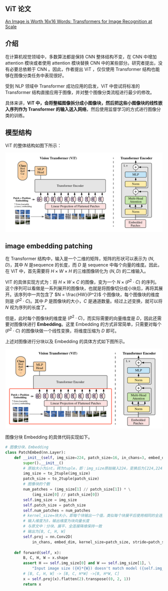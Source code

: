 ## ViT 论文

[An Image is Worth 16x16 Words: Transformers for Image Recognition at Scale](https://arxiv.org/abs/2010.11929)

## 介绍

在计算机视觉领域中，多数算法都是保持 CNN 整体结构不变，在 CNN 中增加 attention 模块或者使用 attention 模块替换 CNN 中的某些部分。研究者提出，没有必要总依赖于 CNN 。因此，作者提出 ViT ，仅仅使用 Transformer 结构也能够在图像分类任务中表现很好。

受到 NLP 领域中 Transformer 成功应用的启发，ViT 中尝试将标准的 Transformer 结构直接应用于图像，并对整个图像分类流程进行最少的修改。

具体来讲，**ViT 中，会将整幅图像拆分成小图像块，然后把这些小图像块的线性嵌入序列作为 Transformer 的输入送入网络**，然后使用监督学习的方式进行图像分类的训练。

## 模型结构

ViT 的整体结构如图下所示：

![vit_transforermer_p1](../assets/vit-transformer/vit-transforermer-p1.png)

## image embedding patching

在 Transformer 结构中，输入是一个二维的矩阵，矩阵的形状可以表示为 $(N, D)$，其中 $N$ 是sequence 的长度，而 $D$ 是 sequence 中每个向量的维度。因此，在 ViT 中，首先需要将 $H \times W \times H$ 的三维图像转化为 $(N, D)$ 的二维输入。


VIT 的具体实现方式为：将 $H \times W \times C$ 的图像，变为一个 $N \times (P^2 \cdot C)$ 的序列。这个序列可以看做是一系列展开的图像块，也就是将图像切分成小块后，再将其展开。该序列中一共包含了 $N = \frac{HW}{P^2}$ 个图像块，每个图像块的维度则是 $(P^2 \cdot C)$。其中 $P$ 是图像块的大小，$C$ 是通道数量。经过上述变换，就可以将 $N$ 视为序列的长度了。

但是，此时每个图像块的维度是 $(P^2 \cdot C)$，而实际需要的向量维度是 $D$，因此还需要对图像块进行 **Embedding**。这里 Embedding 的方式非常简单，只需要对每个 $(P^2 \cdot C)$ 的图像块做一个线性变换，将维度压缩为 $D$ 即可。

上述对图像进行分块以及 Embedding 的具体方式如下图所示。

![alt text](image.png)

图像分块 Embedding 的具体代码实现如下。

```python
# 图像分块、Embedding
class PatchEmbed(nn.Layer):
    def __init__(self, img_size=224, patch_size=16, in_chans=3, embed_dim=768):
        super().__init__()
        # 原始大小为int，转为tuple，即：img_size原始输入224，变换后为[224,224]
        img_size = to_2tuple(img_size)
        patch_size = to_2tuple(patch_size)
        # 图像块的个数
        num_patches = (img_size[1] // patch_size[1]) * \
            (img_size[0] // patch_size[0])
        self.img_size = img_size
        self.patch_size = patch_size
        self.num_patches = num_patches
        # kernel_size=块大小，即每个块输出一个值，类似每个块展平后使用相同的全连接层进行处理
        # 输入维度为3，输出维度为块向量长度
        # 与原文中：分块、展平、全连接降维保持一致
        # 输出为[B, C, H, W]
        self.proj = nn.Conv2D(
            in_chans, embed_dim, kernel_size=patch_size, stride=patch_size)

    def forward(self, x):
        B, C, H, W = x.shape
        assert H == self.img_size[0] and W == self.img_size[1], \
            "Input image size ({H}*{W}) doesn't match model ({self.img_size[0]}*{self.img_size[1]})."
        # [B, C, H, W] -> [B, C, H*W] ->[B, H*W, C]
        x = self.proj(x).flatten(2).transpose((0, 2, 1))
        return x
```
